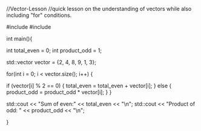 //Vector-Lesson
//quick lesson on the understanding of vectors while also including "for" conditions.


#include <iostream>
#include <vector>

int main(){

int total_even = 0;
int product_odd = 1;

std::vector<int> vector = {2, 4, 8, 9, 1, 3};

for(int i = 0; i < vector.size(); i++) {

  if (vector[i] % 2 == 0) {
    total_even = total_even + vector[i];
  } else {
    product_odd = product_odd * vector[i];
  }
}

std::cout << "Sum of even:" << total_even << "\n";
std::cout << "Product of odd: " << product_odd << "\n";


}
